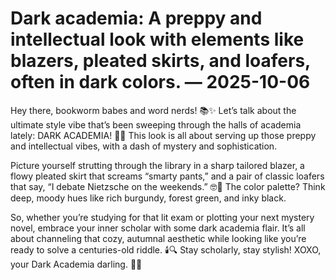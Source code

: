 # Dark academia: A preppy and intellectual look with elements like blazers, pleated skirts, and loafers, often in dark colors. — 2025-10-06

Hey there, bookworm babes and word nerds! 📚✨ Let’s talk about the ultimate style vibe that’s been sweeping through the halls of academia lately: DARK ACADEMIA! 🖤📜 This look is all about serving up those preppy and intellectual vibes, with a dash of mystery and sophistication.

Picture yourself strutting through the library in a sharp tailored blazer, a flowy pleated skirt that screams “smarty pants,” and a pair of classic loafers that say, “I debate Nietzsche on the weekends.” 🤓🍂 The color palette? Think deep, moody hues like rich burgundy, forest green, and inky black.

So, whether you’re studying for that lit exam or plotting your next mystery novel, embrace your inner scholar with some dark academia flair. It’s all about channeling that cozy, autumnal aesthetic while looking like you’re ready to solve a centuries-old riddle. 🕯️🔍 Stay scholarly, stay stylish! XOXO, your Dark Academia darling. 💫🍁